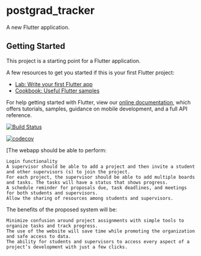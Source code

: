 # postgrad_tracker

A new Flutter application.

## Getting Started

This project is a starting point for a Flutter application.

A few resources to get you started if this is your first Flutter project:

- [Lab: Write your first Flutter app](https://flutter.dev/docs/get-started/codelab)
- [Cookbook: Useful Flutter samples](https://flutter.dev/docs/cookbook)

For help getting started with Flutter, view our
[online documentation](https://flutter.dev/docs), which offers tutorials,
samples, guidance on mobile development, and a full API reference.



[![Build Status](https://travis-ci.com/Motaung08/postgrad-tracker.svg?branch=master)](https://travis-ci.com/Motaung08/postgrad-tracker)

[![codecov](https://codecov.io/gh/Motaung08/postgrad-tracker/branch/master/graph/badge.svg)](https://codecov.io/gh/Motaung08/postgrad-tracker)

[The webapp should be able to perform:

    Login functionality
    A supervisor should be able to add a project and then invite a student and other supervisors (s) to join the project.
    For each project, the supervisor should be able to add multiple boards and tasks. The tasks will have a status that shows progress.
    A schedule reminder for proposals due, task deadlines, and meetings for both students and supervisors.
    Allow the sharing of resources among students and supervisors.

The benefits of the proposed system will be:

    Minimize confusion around project assignments with simple tools to organize tasks and track progress.
    The use of the website will save time while promoting the organization and safe access to data.
    The ability for students and supervisors to access every aspect of a project’s development with just a few clicks.



